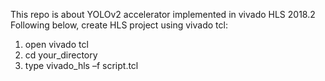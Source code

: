  This repo is about YOLOv2 accelerator implemented in vivado HLS 2018.2
 Following below, create HLS project using vivado tcl:
 1. open vivado tcl
 2. cd your_directory
 3. type vivado_hls –f script.tcl
